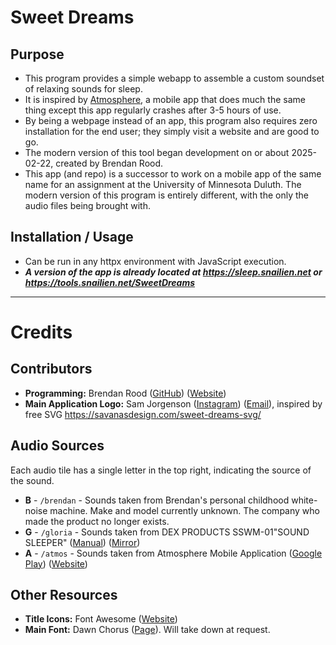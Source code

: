 # Sweet Dreams

## Purpose
 - This program provides a simple webapp to assemble a custom soundset of relaxing sounds for sleep.
 - It is inspired by [Atmosphere](https://play.google.com/store/apps/details?id=com.peakpocketstudios.atmosphere), a mobile app that does much the same thing except this app regularly crashes after 3-5 hours of use.
 - By being a webpage instead of an app, this program also requires zero installation for the end user; they simply visit a website and are good to go.
 - The modern version of this tool began development on or about 2025-02-22, created by Brendan Rood.
 - This app (and repo) is a successor to work on a mobile app of the same name for an assignment at the University of Minnesota Duluth. The modern version of this program is entirely different, with the only the audio files being brought with.

## Installation / Usage
 - Can be run in any httpx environment with JavaScript execution.
 - ***A version of the app is already located at https://sleep.snailien.net or https://tools.snailien.net/SweetDreams***

<hr>

# Credits

 ## Contributors
  - **Programming:** Brendan Rood ([GitHub](https://github.com/Snail51)) ([Website](https://brendan.snailien.net/))
  - **Main Application Logo:** Sam Jorgenson ([Instagram](https://www.instagram.com/x.indomitus.x/)) ([Email](mailto:illuminated.kreation@gmail.com)), inspired by free SVG https://savanasdesign.com/sweet-dreams-svg/

 ## Audio Sources
  Each audio tile has a single letter in the top right, indicating the source of the sound.
  - **B** - `/brendan` - Sounds taken from Brendan's personal childhood white-noise machine. Make and model currently unknown. The company who made the product no longer exists.
  - **G** - `/gloria` - Sounds taken from DEX PRODUCTS SSWM-01"SOUND SLEEPER" ([Manual](https://www.dexbaby.com/s/SS-01_Instructions_0810.pdf)) ([Mirror](https://static1.squarespace.com/static/55f9d4c7e4b0b67647da04fc/t/561e8defe4b0eba9a9438b3c/1444842991008/SS-01_Instructions_0810.pdf))
  - **A** - `/atmos` - Sounds taken from Atmosphere Mobile Application ([Google Play](https://play.google.com/store/apps/details?id=com.peakpocketstudios.atmosphere)) ([Website](https://peakpocketstudios.com/))

 ## Other Resources
  - **Title Icons:** Font Awesome ([Website](https://fontawesome.com/))
  - **Main Font:** Dawn Chorus ([Page](https://dawn-chorus.itch.io/dawn-chorus)). Will take down at request.